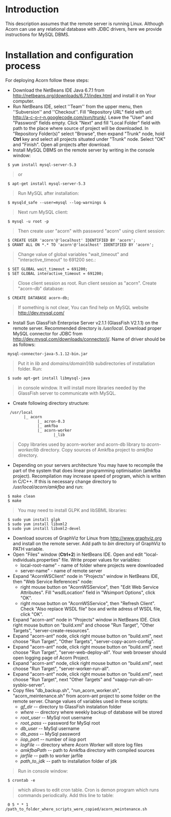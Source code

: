 # Introduction #
This description assumes that the remote server is running Linux. Although Acorn can use any relational database with JDBC drivers, here we provide instructions for MySQL DBMS.

# Installation and configuration process #
For deploying Acorn follow these steps:
  * Download the NetBeans IDE Java 6.7.1 from http://netbeans.org/downloads/6.7.1/index.html and install it on Your computer.
  * Run NetBeans IDE, select ''Team'' from the upper menu, then ''Subversion'' and ''Checkout''. Fill "Repository URL" field with url: http://a-c-o-r-n.googlecode.com/svn/trunk/. Leave the "User" and "Password" fields empty. Click "Next" and fill "Local Folder" field with path to the place where source of project will be downloaded. In "Repository Folder(s)" select "Browse", then expand "Trunk" node, hold **Ctrl** key and select all projects situated under "Trunk" node. Select "OK" and "Finish". Open all projects after download.
  * Install MySQL DBMS on the remote server by writing in the console window:
```
 $ yum install mysql-server-5.3
```
> or
```
 $ apt-get install mysql-server-5.3
```
> Run MySQL after installation:
```
 $ mysqld_safe --user=mysql --log-warnings &
```
> Next rum MySQL client:
```
 $ mysql -u root -p
```
> Then create user "acorn" with password "acorn" using client session:
```
 $ CREATE USER 'acorn'@'localhost' IDENTIFIED BY 'acorn';
 $ GRANT ALL ON *.* TO 'acorn'@'localhost' IDENTIFIED BY 'acorn';
```
> Change value of global variables "wait\_timeout" and "interactive\_timeout" to 691200 sec.:
```
 $ SET GLOBAL wait_timeout = 691200;
 $ SET GLOBAL interactive_timeout = 691200;
```
> Close client session as root. Run client session as "acorn". Create "acorn-db" database:
```
 $ CREATE DATABASE acorn-db;
```
> If something is not clear, You can find help on MySQL website http://dev.mysql.com/
  * Install Sun GlassFish Enterprise Server v2.1.1 (GlassFish V2.1.1) on the remote server. Recommended directory is _/usr/local_. Download proper MySQL connector for JDBC from http://dev.mysql.com/downloads/connector/j/. Name of driver should be as follows:
```
 mysql-connector-java-5.1.12-bin.jar
```
> Put it in _lib_ and _domains/domain1/lib_ subdirectories of installation folder.
> Run:
```
 $ sudo apt-get install libmysql-java
```
> in console window. It will install more libraries needed by the GlassFish server to communicate with MySQL.
  * Create following directory structure:
```
  /usr/local
        |_ acorn
              |_ acron-0.3
              |_ amkfba
              |_ acorn-worker
                     |_lib
```
> Copy libraries used by acorn-worker and acorn-db library to _acorn-worker/lib_ directory.  Copy sources of Amkfba project to _amkfba_ directory.
  * Depending on your servers architecture You may have to recompile the part of the system that does linear programming optimisation (amkfba project).  Recompilation may increase speed of program, which is written in C/C++. If this is necessary change directory to _/usr/local/acorn/amkfba_ and run:
```
 $ make clean
 $ make
```
> You may need to install GLPK and libSBML libraries:
```
 $ sudo yum install glpk
 $ sudo yum install libxml2
 $ sudo yum install libxml2-devel
```
  * Download sources of GraphViz for Linux from http://www.graphviz.org and install on the remote server. Add path to _bin_ directory of GraphViz to PATH variable.
  * Open "Files" window (**Ctrl+2**) in NetBeans IDE. Open and edit "local-individuals.properties" file. Write proper values for variables:
    * local-root-name" - name of folder where projects were downloaded
    * server-name" - name of remote server
  * Expand "AcornWSClient" node in "Projects" window in NetBeans IDE, then "Web Service References" node:
    * right mouse button on "AcornWSService", then "Edit Web Service Attributes". Fill "wsdlLocation" field in "Wsimport Options", click "OK".
    * right mouse button on "AcornWSService", then "Refresh Client". Check "Also replace WSDL file" box and write adress of WSDL file, click "OK".
  * Expand "acorn-ant" node in "Projects" window in NetBeans IDE. Click right mouse button on "build.xml" and choose "Run Target", "Other Targets", "server-create-resources".
  * Expand "acorn-ant" node, click right mouse button on "build.xml", next choose "Run Target", "Other Targets", "server-copy-acorn-config".
  * Expand "acorn-ant" node, click right mouse button on "build.xml", next choose "Run Target", "server-web-deploy-all". Your web browser should open logging page of Acorn Project.
  * Expand "acorn-ant" node, click right mouse button on "build.xml", next choose "Run Target", "server-worker-run-all".
  * Expand "acorn-ant" node, click right mouse button on "build.xml", next choose "Run Target", next "Other Targets" and "vaapp-run-all-on-sysbio-server".
  * Copy files "db\_backup.sh", "run\_acorn\_worker.sh", "acorn\_meintenance.sh" from acorn-ant project to some folder on the remote server. Change values of variables used in these scripts:
    * _gf\_dir_ -- directory to GlassFish instalation folder
    * _where_ -- directory where weekly backup of database will be stored
    * _root\_user_ -- MySql root username
    * _root\_pass_ -- password for MySql root
    * _db\_user_ -- MySql username
    * _db\_pass_ -- MySql password
    * _iiop\_port_ -- number of iiop port
    * _logFile_ -- directory where Acorn Worker will store log files
    * _amkfbaPath_ -- path to Amkfba directory with compiled sources
    * _jarfile_ -- path to worker jarfile
    * _path\_to\_jdk_ -- path to installation folder of jdk
> Run in console window:
```
 $ crontab -e
```
> which allows to edit cron table. Cron is demon program which runs commands periodically. Add this line to table:
```
 0 5 * * 1 /path_to_folder_where_scripts_were_copied/acorn_meintenance.sh
```